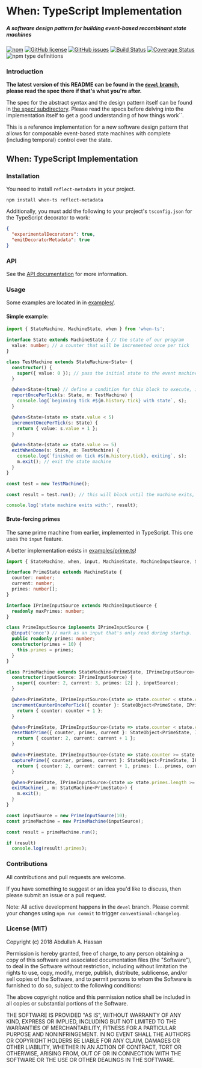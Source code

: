 # When: TypeScript Implementation
##### A software design pattern for building event-based recombinant state machines 

[![npm](https://img.shields.io/npm/v/when-ts.svg)](https://www.npmjs.com/package/when-ts) 
 [![GitHub license](https://img.shields.io/github/license/voodooattack/when-ts.svg)](https://github.com/voodooattack/when-ts/blob/master/LICENSE)
 [![GitHub issues](https://img.shields.io/github/issues/voodooattack/when-ts.svg)](https://github.com/voodooattack/when-ts/issues) 
 [![Build Status](https://travis-ci.org/voodooattack/when-ts.svg?branch=master)](https://travis-ci.org/voodooattack/when-ts) [![Coverage Status](https://coveralls.io/repos/github/voodooattack/when-ts/badge.svg)](https://coveralls.io/github/voodooattack/when-ts)
 ![npm type definitions](https://img.shields.io/npm/types/when-ts.svg)

### Introduction

**The latest version of this README can be found in the [`devel` branch](https://github.com/voodooattack/when-ts/blob/devel/README.md), please read the spec there if that's what you're after.** 

The spec for the abstract syntax and the design pattern itself can be found in [the spec/ subdirectory](spec/when.md). Please read the specs before delving into the implementation itself to get a good understanding of how things work``.

This is a reference implementation for a new software design pattern that allows for composable event-based state machines with complete (including temporal) control over the state.

## When: TypeScript Implementation

### Installation

You need to install `reflect-metadata` in your project.

`npm install when-ts reflect-metadata`

Additionally, you must add the following to your project's `tsconfig.json` for the TypeScript decorator to work:

```json
{
  "experimentalDecorators": true,
  "emitDecoratorMetadata": true
}
```

### API

See the [API documentation](https://voodooattack.github.io/when-ts/) for more information.

### Usage

Some examples are located in in [examples/](examples).

#### Simple example:

```typescript
import { StateMachine, MachineState, when } from 'when-ts';

interface State extends MachineState { // the state of our program
  value: number; // a counter that will be incremented once per tick
}

class TestMachine extends StateMachine<State> {
  constructor() {
    super({ value: 0 }); // pass the initial state to the event machine
  }

  @when<State>(true) // define a condition for this block to execute, in this case always
  reportOncePerTick(s: State, m: TestMachine) {
    console.log(`beginning tick #${m.history.tick} with state`, s);
  }

  @when<State>(state => state.value < 5)
  incrementOncePerTick(s: State) {
    return { value: s.value + 1 };
  }

  @when<State>(state => state.value >= 5) 
  exitWhenDone(s: State, m: TestMachine) {
    console.log(`finished on tick #${m.history.tick}, exiting`, s);
    m.exit(); // exit the state machine
  }
}

const test = new TestMachine();

const result = test.run(); // this will block until the machine exits, unlike `.step()`

console.log('state machine exits with:', result);
```

#### Brute-forcing primes 

The same prime machine from earlier, implemented in TypeScript. This one uses the `input` feature.

A better implementation exists in [examples/prime.ts](examples/prime.ts)!

```typescript
import { StateMachine, when, input, MachineState, MachineInputSource, StateObject } from 'when-ts';

interface PrimeState extends MachineState {
  counter: number;
  current: number;
  primes: number[];
}

interface IPrimeInputSource extends MachineInputSource {
  readonly maxPrimes: number; 
}

class PrimeInputSource implements IPrimeInputSource {
  @input('once') // mark as an input that's only read during startup.
  public readonly primes: number;
  constructor(primes = 10) {
    this.primes = primes;
  }
}

class PrimeMachine extends StateMachine<PrimeState, IPrimeInputSource> {
  constructor(inputSource: IPrimeInputSource) {
    super({ counter: 2, current: 3, primes: [2] }, inputSource);
  }

  @when<PrimeState, IPrimeInputSource>(state => state.counter < state.current)
  incrementCounterOncePerTick({ counter }: StateObject<PrimeState, IPrimeInputSource>) {
    return { counter: counter + 1 };
  }

  @when<PrimeState, IPrimeInputSource>(state => state.counter < state.current && state.current % state.counter === 0)
  resetNotPrime({ counter, primes, current }: StateObject<PrimeState, IPrimeInputSource>) {
    return { counter: 2, current: current + 1 };
  }

  @when<PrimeState, IPrimeInputSource>(state => state.counter >= state.current)
  capturePrime({ counter, primes, current }: StateObject<PrimeState, IPrimeInputSource>) {
    return { counter: 2, current: current + 1, primes: [...primes, current] };
  }

  @when<PrimeState, IPrimeInputSource>(state => state.primes.length >= state.maxPrimes)
  exitMachine(_, m: StateMachine<PrimeState>) {
    m.exit();
  }
}

const inputSource = new PrimeInputSource(10);
const primeMachine = new PrimeMachine(inputSource);

const result = primeMachine.run();

if (result)
  console.log(result!.primes);

```

### Contributions

All contributions and pull requests are welcome. 

If you have something to suggest or an idea you'd like to discuss, then please submit an issue or a pull request. 

Note: All active development happens in the `devel` branch. Please commit your changes using `npm run commit` to trigger `conventional-changelog`. 

### License (MIT)

Copyright (c) 2018 Abdullah A. Hassan

Permission is hereby granted, free of charge, to any person obtaining a copy
of this software and associated documentation files (the "Software"), to deal
in the Software without restriction, including without limitation the rights
to use, copy, modify, merge, publish, distribute, sublicense, and/or sell
copies of the Software, and to permit persons to whom the Software is
furnished to do so, subject to the following conditions:

The above copyright notice and this permission notice shall be included in all
copies or substantial portions of the Software.

THE SOFTWARE IS PROVIDED "AS IS", WITHOUT WARRANTY OF ANY KIND, EXPRESS OR
IMPLIED, INCLUDING BUT NOT LIMITED TO THE WARRANTIES OF MERCHANTABILITY,
FITNESS FOR A PARTICULAR PURPOSE AND NONINFRINGEMENT. IN NO EVENT SHALL THE
AUTHORS OR COPYRIGHT HOLDERS BE LIABLE FOR ANY CLAIM, DAMAGES OR OTHER
LIABILITY, WHETHER IN AN ACTION OF CONTRACT, TORT OR OTHERWISE, ARISING FROM,
OUT OF OR IN CONNECTION WITH THE SOFTWARE OR THE USE OR OTHER DEALINGS IN THE
SOFTWARE.
